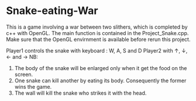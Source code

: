 # Snake-eating-War
This is a game involving a war between two slithers, which is completed by c++ with OpenGL.
The main function is contained in the Project_Snake.cpp. Make sure that the OpenGL envirnment is available before rerun this project.

Player1 controls the snake with keyboard : W, A, S and D
Player2 with ↑, ↓, ← and → 
NB: 
1) The body of the snake will be enlarged only when it get the food on the screen.
2) One snake can kill another by eating its body. Consequently the former wins the game.
3) The wall will kill the snake who strikes it with the head.
